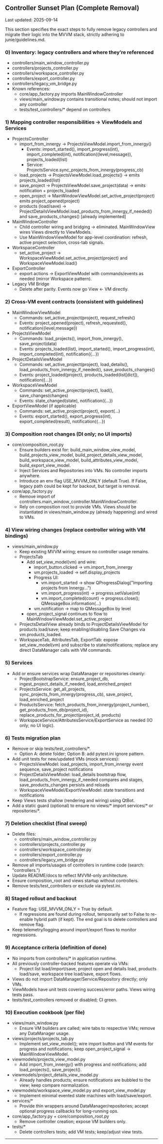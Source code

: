 
## Controller Sunset Plan (Complete Removal)

Last updated: 2025-09-14

This section specifies the exact steps to fully remove legacy controllers and migrate their logic into the MVVM stack, strictly adhering to junie/guidelines.md.

### 0) Inventory: legacy controllers and where they’re referenced
- controllers/main_window_controller.py
- controllers/projects_controller.py
- controllers/workspace_controller.py
- controllers/export_controller.py
- controllers/legacy_vm_bridge.py
- Known references:
  - core/app_factory.py imports MainWindowController
  - views/main_window.py contains transitional notes; should not import any controller
  - tests/test_controllers/* depend on controllers

### 1) Mapping controller responsibilities → ViewModels and Services
- ProjectsController
  - import_from_innergy → ProjectsViewModel.import_from_innergy()
    - Events: import_started(), import_progress(int), import_completed(int), notification({level,message}), projects_loaded(list)
    - Service: ProjectsService.sync_projects_from_innergy(progress_cb)
  - load_projects → ProjectsViewModel.load_projects() → emits projects_loaded(list)
  - save_project → ProjectsViewModel.save_project(data) → emits notification + projects_loaded
  - open_project → MainWindowViewModel.set_active_project(project) emits project_opened(project)
  - products (load/save) → ProjectDetailsViewModel.load_products_from_innergy_if_needed() and save_products_changes() [already implemented]
- MainWindowController
  - Child controller wiring and bridging → eliminated. MainWindowView wires Views directly to ViewModels.
  - Use MainWindowViewModel for app-level coordination: refresh, active project selection, cross-tab signals.
- WorkspaceController
  - set_active_project → WorkspaceViewModel.set_active_project(project) and WorkspaceViewModel.load()
- ExportController
  - export actions → ExportViewModel with commands/events as needed (mirror Workspace pattern).
- Legacy VM Bridge
  - Delete after parity. Events now go View ← VM directly.

### 2) Cross-VM event contracts (consistent with guidelines)
- MainWindowViewModel
  - Commands: set_active_project(project), request_refresh()
  - Events: project_opened(project), refresh_requested(), notification({level,message})
- ProjectsViewModel
  - Commands: load_projects(), import_from_innergy(), save_project(data)
  - Events: projects_loaded(list), import_started(), import_progress(int), import_completed(int), notification({...})
- ProjectDetailsViewModel
  - Commands: set_active_project(project), load_details(), load_products_from_innergy_if_needed(), save_products_changes()
  - Events: project_loaded(project), products_loaded(list[dict]), notification({...})
- WorkspaceViewModel
  - Commands: set_active_project(project), load(), save_changes(changes)
  - Events: state_changed(state), notification({...})
- ExportViewModel (if applicable)
  - Commands: set_active_project(project), export(...)
  - Events: export_started(), export_progress(int), export_completed(result), notification({...})

### 3) Composition root changes (DI only; no UI imports)
- core/composition_root.py
  - Ensure builders exist for: build_main_window_view_model, build_projects_view_model, build_project_details_view_model, build_workspace_view_model, build_attributes_view_model, build_export_view_model.
  - Inject Services and Repositories into VMs. No controller imports anywhere.
  - Introduce an env flag USE_MVVM_ONLY (default True). If False, legacy path could be kept for backout, but target is removal.
- core/app_factory.py
  - Remove import of controllers.main_window_controller.MainWindowController.
  - Rely on composition root to provide VMs. Views should be instantiated in views/main_window.py (already happening) and wired to VMs.

### 4) View wiring changes (replace controller wiring with VM bindings)
- views/main_window.py
  - Keep existing MVVM wiring; ensure no controller usage remains.
  - ProjectsTab
    - Add set_view_model(vm) and wire:
      - import_button.clicked → vm.import_from_innergy
      - vm.projects_loaded → self.display_projects
      - Progress UI:
        - vm.import_started → show QProgressDialog("Importing projects from Innergy...")
        - vm.import_progress(int) → progress.setValue(int)
        - vm.import_completed(count) → progress.close(); QMessageBox.information(...)
      - vm.notification → map to QMessageBox by level
    - open_project_signal continues to flow to MainWindowViewModel.set_active_project
  - ProjectsDetailView already binds to ProjectDetailsViewModel for products load/save; keep enabling/disabling Save Changes via vm.products_loaded.
  - WorkspaceTab, AttributesTab, ExportTab: expose set_view_model(vm) and subscribe to state/notifications; replace any direct DataManager calls with VM commands.

### 5) Services
- Add or ensure services wrap DataManager or repositories cleanly:
  - ProjectBootstrapService: ensure_project_db, ingest_project_details_if_needed, load_enriched_project
  - ProjectsService: get_all_projects, sync_projects_from_innergy(progress_cb), save_project, load_enriched_project
  - ProductsService: fetch_products_from_innergy(project_number), get_products_from_db(project_id), replace_products_for_project(project_id, products)
  - WorkspaceService/AttributesService/ExportService as needed (IO only; no UI logic).

### 6) Tests migration plan
- Remove or skip tests/test_controllers/*.
  - Option A: delete folder; Option B: add pytest.ini ignore pattern.
- Add unit tests for new/updated VMs (mock services):
  - ProjectsViewModel: load_projects, import_from_innergy event sequence, save_project notifications
  - ProjectDetailsViewModel: load_details bootstrap flow, load_products_from_innergy_if_needed compares and stages, save_products_changes persists and reloads
  - WorkspaceViewModel/ExportViewModel: state transitions and notifications
- Keep Views tests shallow (rendering and wiring) using QtBot.
- Add a static guard (optional) to ensure no views/* import services/* or repositories/*.

### 7) Deletion checklist (final sweep)
- Delete files:
  - controllers/main_window_controller.py
  - controllers/projects_controller.py
  - controllers/workspace_controller.py
  - controllers/export_controller.py
  - controllers/legacy_vm_bridge.py
- Remove all imports/usages of controllers in runtime code (search: "controllers.")
- Update README/docs to reflect MVVM-only architecture.
- Ensure composition_root and views startup without controllers.
- Remove tests/test_controllers or exclude via pytest.ini.

### 8) Staged rollout and backout
- Feature flag: USE_MVVM_ONLY = True by default.
  - If regressions are found during rollout, temporarily set to False to re-enable hybrid path (if kept). The end goal is to delete controllers and remove flag.
- Keep telemetry/logging around import/export flows to monitor regressions.

### 9) Acceptance criteria (definition of done)
- No imports from controllers/* in application runtime.
- All previously controller-backed features operate via VMs:
  - Project list load/import/save, project open and details load, products load/save, workspace tree load/save, export flows.
- Views do not import DataManager/Service/Repository directly; only VMs.
- ViewModels have unit tests covering success/error paths. Views wiring tests pass.
- tests/test_controllers removed or disabled; CI green.

### 10) Execution cookbook (per file)
- views/main_window.py
  - Ensure VM builders are called; wire tabs to respective VMs; remove any DataManager usage.
- views/projects/projects_tab.py
  - Implement set_view_model(); wire import button and VM events for progress and notifications; keep open_project_signal → MainWindowViewModel.
- viewmodels/projects_view_model.py
  - Add import_from_innergy() with progress and notifications; add load_projects(), save_project().
- viewmodels/project_details_view_model.py
  - Already handles products; ensure notifications are bubbled to the view; keep compare normalization.
- viewmodels/workspace_view_model.py and export_view_model.py
  - Implement minimal evented state machines with load/save/export.
- services/*
  - Provide thin wrappers around DataManager/repositories; accept optional progress callbacks for long-running ops.
- core/app_factory.py + core/composition_root.py
  - Remove controller creation; expose VM builders only.
- tests/*
  - Delete controllers tests; add VM tests; keep/adjust view tests.

---
